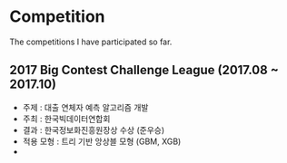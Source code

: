 # Competition
The competitions I have participated so far.

## 2017 Big Contest Challenge League (2017.08 ~ 2017.10)

- 주제 : 대출 연체자 예측 알고리즘 개발
- 주최 : 한국빅데이터연합회
- 결과 : 한국정보화진흥원장상 수상 (준우승)
- 적용 모형 : 트리 기반 앙상블 모형 (GBM, XGB)
- 
